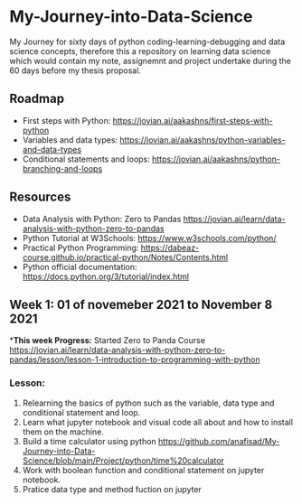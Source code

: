 # My-Journey-into-Data-Science
My Journey for sixty days of python coding-learning-debugging and data science concepts, therefore this a repository on learning data science which would contain my note, assignemnt and project undertake during the 60 days before my thesis proposal.


## Roadmap
- First steps with Python: https://jovian.ai/aakashns/first-steps-with-python
- Variables and data types: https://jovian.ai/aakashns/python-variables-and-data-types
- Conditional statements and loops: https://jovian.ai/aakashns/python-branching-and-loops

## Resources
- Data Analysis with Python: Zero to Pandas https://jovian.ai/learn/data-analysis-with-python-zero-to-pandas
- Python Tutorial at W3Schools: https://www.w3schools.com/python/
- Practical Python Programming: https://dabeaz-course.github.io/practical-python/Notes/Contents.html
- Python official documentation: https://docs.python.org/3/tutorial/index.html


## Week 1: 01 of novemeber 2021 to November 8 2021

***This week Progress:** Started Zero to Panda Course https://jovian.ai/learn/data-analysis-with-python-zero-to-pandas/lesson/lesson-1-introduction-to-programming-with-python

### Lesson: 
1. Relearning the basics of python such as the variable, data type and conditional statement and loop.
2. Learn what jupyter notebook and visual code all about and how to install them on the machine.
3. Build a time calculator using python https://github.com/anafisad/My-Journey-into-Data-Science/blob/main/Project/python/time%20calculator
4. Work with boolean function and conditional statement on jupyter notebook.
5. Pratice data type and method fuction on jupyter
